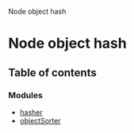 Node object hash

# Node object hash

## Table of contents

### Modules

- [hasher](modules/hasher.md)
- [objectSorter](modules/objectSorter.md)
